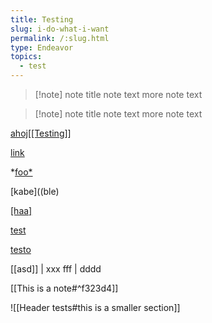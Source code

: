 ```yaml
---
title: Testing
slug: i-do-what-i-want
permalink: /:slug.html
type: Endeavor
topics:
  - test
---
```

> [!note] note title
> note text
> more note text

> [!note] note title
> note text
> more note text

[ahoj[[Testing]]](/link "ble")

[link](</ha ha>)


*[foo*](url)

[kabe]((ble)

[\[haa\]](/bag)

[test][]

[test]: /url

[testo]

[testo]: /url

[[asd]] | xxx
fff | dddd

[[This is a note#^f323d4]]

![[Header tests#this is a smaller section]]
